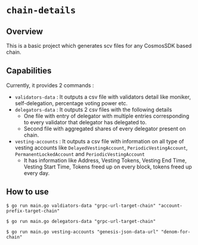 # `chain-details`

## Overview 
This is a basic project which generates scv files for any CosmosSDK based chain.

## Capabilities
Currently, it provides 2 commands :
- `validators-data` : It outputs a csv file with validators detail like moniker, self-delegation, percentage voting power etc.
- `delegators-data` : It outputs 2 csv files with the following details
  - One file with entry of delegator with multiple entries corresponding to every validator that delegator has delegated to.
  - Second file with aggregated shares of every delegator present on chain.
- `vesting-accounts` : It outputs a csv file with information on all type of vesting accounts like `DelayedVestingAccount`, `PeriodicVestingAccount`, `PermanentLockedAccount` and `PeriodicVestingAccount`
  - It has information like Address, Vesting Tokens, Vesting End Time, Vesting Start Time, Tokens freed up on every block, tokens freed up every day. 

## How to use 

```
$ go run main.go valdiators-data "grpc-url-target-chain" "account-prefix-target-chain"
```

```
$ go run main.go delegators-data "grpc-url-target-chain"
```

```
$ go run main.go vesting-accounts "genesis-json-data-url" "denom-for-chain"
```